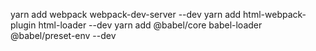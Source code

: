 yarn add webpack webpack-dev-server --dev
yarn add html-webpack-plugin html-loader --dev
yarn add @babel/core babel-loader @babel/preset-env --dev